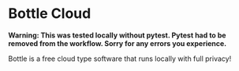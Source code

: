 # Bottle Cloud

**Warning: This was tested locally without pytest. Pytest had to be removed from the workflow. Sorry for any errors you experience.**


Bottle is a free cloud type software that runs locally with full privacy!
